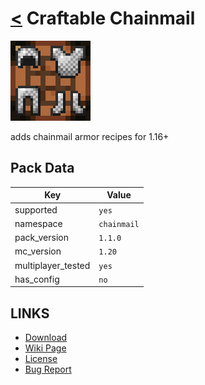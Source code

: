# [<](../README.md) Craftable Chainmail

![alt](pack.png)

adds chainmail armor recipes for 1.16+

## Pack Data

| Key                | Value       |
|--------------------|-------------|
| supported          | `yes`       |
| namespace          | `chainmail` |
| pack_version       | `1.1.0`     |
| mc_version         | `1.20`    |
| multiplayer_tested | `yes`       |
| has_config         | `no`        |

## LINKS

-   [Download](https://www.curseforge.com/minecraft/customization/craftable-chainmail-datapack)
-   [Wiki Page](https://github.com/legopitstop/Datapacks/wiki)
-   [License](https://legopitstop.weebly.com/legopitstops-common-license-v2.html)
-   [Bug Report](https://github.com/legopitstop/Datapacks/issues)
